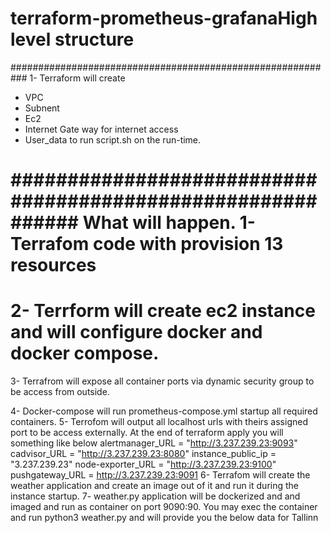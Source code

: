 # terraform-prometheus-grafanaHigh level structure

###########################################################
1-	Terraform will create 
-	VPC
-	Subnent
-	Ec2
-	Internet Gate way for internet access 
-	User_data to run script.sh on the run-time. 

############################################################
What will happen. 
1-	Terrafom code with provision 13 resources
=============================================
2-	Terrform will create ec2 instance and will configure docker and docker compose.
===================================================================================
3-	Terrafrom will expose all container ports via dynamic security group to be access from outside.

4-	Docker-compose will run prometheus-compose.yml startup all required containers.
5-	Terrofom will output all localhost urls with theirs assigned port to be access externally. At the end of terraform apply you will something like below 
alertmanager_URL = "http://3.237.239.23:9093"
cadvisor_URL = "http://3.237.239.23:8080"
instance_public_ip = "3.237.239.23"
node-exporter_URL = "http://3.237.239.23:9100"
pushgateway_URL = http://3.237.239.23:9091
6-	Terrafom will create the weather application and create an image out of it and run it during the instance startup. 
7-	weather.py application will be dockerized and and imaged and run as container on port 9090:90. You may exec the container and run python3 weather.py and will provide you the below data for Tallinn 


